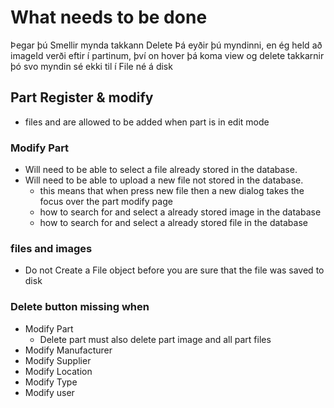 # What needs to be done
  Þegar þú Smellir mynda takkann Delete Þá eyðir þú myndinni, en ég held að imageId verði eftir í partinum, því on hover þá koma view og delete takkarnir þó svo myndin sé ekki til í File né á disk
## Part Register & modify

 - files and are allowed to be added when part is in edit mode


### Modify Part
 - Will need to be able to select a file already stored in the database.
 - Will need to be able to upload a new file not stored in the database.
   * this means that when press new file then a new dialog takes the focus over the part modify page
   * how to search for and select a already stored image in the database
   * how to search for and select a already stored file in the database

### files and images
 - Do not Create a File object before you are sure that the file was saved to disk
 
### Delete button missing when
 - Modify Part
   * Delete part must also delete part image and all part files
 - Modify Manufacturer
 - Modify Supplier
 - Modify Location
 - Modify Type
 - Modify user

   
